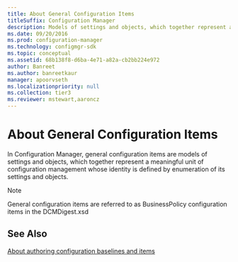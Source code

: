 ```yaml
---
title: About General Configuration Items
titleSuffix: Configuration Manager
description: Models of settings and objects, which together represent a meaningful unit of configuration management.
ms.date: 09/20/2016
ms.prod: configuration-manager
ms.technology: configmgr-sdk
ms.topic: conceptual
ms.assetid: 68b138f8-d6ba-4e71-a82a-cb2bb224e972
author: Banreet
ms.author: banreetkaur
manager: apoorvseth
ms.localizationpriority: null
ms.collection: tier3
ms.reviewer: mstewart,aaroncz 
---
```

# About General Configuration Items
In Configuration Manager, general configuration items are models of settings and objects, which together represent a meaningful unit of configuration management whose identity is defined by enumeration of its settings and objects.  

> [!NOTE]
>  General configuration items are referred to as BusinessPolicy configuration items in the DCMDigest.xsd  

## See Also  
[About authoring configuration baselines and items](about-authoring-configuration-baselines-and-configuration-items.md)
